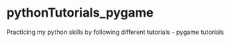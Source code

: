 # pythonTutorials_pygame
Practicing my python skills by following different tutorials - pygame tutorials
